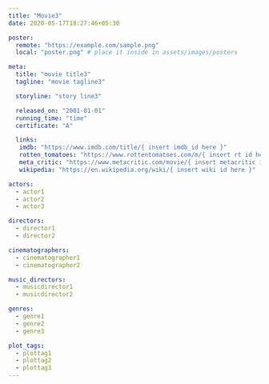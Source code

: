 ```yaml
---
title: "Movie3"
date: 2020-05-17T18:27:46+05:30

poster:  
  remote: "https://example.com/sample.png" 
  local: "poster.png" # place it inside in assets/images/posters

meta:
  title: "movie title3"
  tagline: "movie tagline3"

  storyline: "story line3"

  released_on: "2001-01-01"
  running_time: "time"
  certificate: "A"

  links:
   imdb: "https://www.imdb.com/title/{ insert imdb_id here }"
   rotten_tomatoes: "https://www.rottentomatoes.com/m/{ insert rt id here }"
   meta_critic: "https://www.metacritic.com/movie/{ insert metacritic id here }"
   wikipedia: "https://en.wikipedia.org/wiki/{ insert wiki id here }"

actors:
  - actor1
  - actor2
  - actor3

directors:
  - director1
  - director2

cinematographers:
  - cinematographer1
  - cinematographer2

music_directors:
  - musicdirector1
  - musicdirector2

genres:
  - genre1
  - genre2
  - genre3

plot_tags:
  - plottag1
  - plottag2
  - plottag3
---
```

